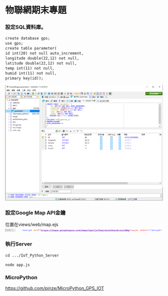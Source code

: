 # 物聯網期末專題
### 設定SQL資料庫。
```
create database gps;
use gps;
create table parameter(
id int(20) not null auto_increment,
longitude double(22,12) not null,
latitude double(22,12) not null,
temp int(11) not null,
humid int(11) not null,
primary key(id));
```
![image](https://github.com/DDPlay123/IoT_Python_Server/blob/main/public/images/Dataset.png)
### 設定Google Map API金鑰
位置在views/web/map.ejs
![image](https://github.com/DDPlay123/IoT_Python_Server/blob/main/public/images/key.png)
### 執行Server
```
cd .../IoT_Python_Server
```
```
node app.js
```
### MicroPython
https://github.com/pinze/MicroPython_GPS_IOT
